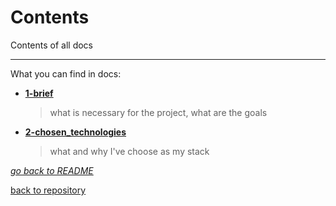 # Contents

Contents of all docs

---
What you can find in docs:
- **[1-brief](1-brief.md)**
    >what is necessary for the project, what are the goals
- **[2-chosen_technologies](2-chosen_technologies.md)**
    >what and why I've choose as my stack


*[go back to README](../README.md)*

[back to repository](https://github.com/KacperKotlewski/portfolio)
